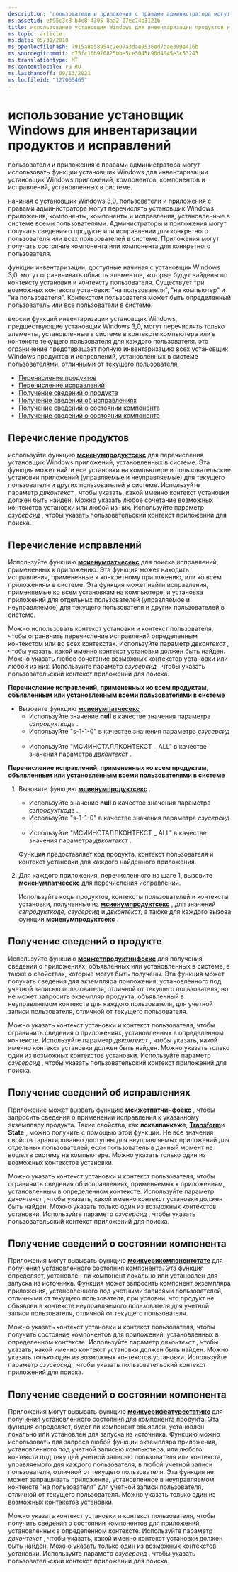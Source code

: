 ```yaml
---
description: 'пользователи и приложения с правами администратора могут использовать функции установщик Windows для инвентаризации установщик Windows приложений, компонентов, компонентов и исправлений, установленных в системе. начиная с установщик Windows&\# 160; 3.0, пользователи и приложения с правами администратора могут перечислять установщик Windowsные приложения, компоненты, компоненты и исправления, установленные в системе всеми пользователями. Администраторы и приложения могут получать сведения о продукте или исправлении для конкретного пользователя или всех пользователей в системе. Приложения могут получать состояние компонента или компонента для конкретного пользователя. функции инвентаризации, доступные начиная с установщик Windows&\# 160; 3.0, могут ограничить область элементов, которые будут найдены контекстом установки и контекстом пользователя. Существует три возможных контекста установки: "на пользователя", "на компьютер" и "на пользователя". Контекстом пользователя может быть определенный пользователь или все пользователи в системе. версии функций инвентаризации установщик Windows более ранние, чем установщик Windows&\# 160; 3.0, могут перечислять только элементы, установленные в системе в контексте компьютера или в контексте текущего пользователя для каждого пользователя. это ограничение предотвращает полную инвентаризацию всех установщик Windows продуктов и исправлений, установленных в системе пользователями, отличными от текущего пользователя. Перечисление Продуктсенумератинг Патчесобтаининг продукт Информатионобтаининг Patch Информатионобтаининг состояние компонента InformationObtaining сведения о состоянии компонента'
ms.assetid: ef95c3c8-b4c8-4305-8aa2-07ec74b3121b
title: использование установщик Windows для инвентаризации продуктов и исправлений
ms.topic: article
ms.date: 05/31/2018
ms.openlocfilehash: 7915a8a58954c2e07a3dae9536ed7bae399e416b
ms.sourcegitcommit: d75fc10b9f0825bbe5ce5045c90d4045e3c53243
ms.translationtype: MT
ms.contentlocale: ru-RU
ms.lasthandoff: 09/13/2021
ms.locfileid: "127065465"
---
```

# <a name="using-windows-installer-to-inventory-products-and-patches"></a>использование установщик Windows для инвентаризации продуктов и исправлений

пользователи и приложения с правами администратора могут использовать функции установщик Windows для инвентаризации установщик Windows приложений, компонентов, компонентов и исправлений, установленных в системе.

начиная с установщик Windows 3,0, пользователи и приложения с правами администратора могут перечислять установщик Windows приложения, компоненты, компоненты и исправления, установленные в системе всеми пользователями. Администраторы и приложения могут получать сведения о продукте или исправлении для конкретного пользователя или всех пользователей в системе. Приложения могут получать состояние компонента или компонента для конкретного пользователя.

функции инвентаризации, доступные начиная с установщик Windows 3,0, могут ограничивать область элементов, которые будут найдены по контексту установки и контексту пользователя. Существует три возможных контекста установки: "на пользователя", "на компьютер" и "на пользователя". Контекстом пользователя может быть определенный пользователь или все пользователи в системе.

версии функций инвентаризации установщик Windows, предшествующие установщик Windows 3,0, могут перечислять только элементы, установленные в системе в контексте компьютера или в контексте текущего пользователя для каждого пользователя. это ограничение предотвращает полную инвентаризацию всех установщик Windows продуктов и исправлений, установленных в системе пользователями, отличными от текущего пользователя.

-   [Перечисление продуктов](#enumerating-products)
-   [Перечисление исправлений](#enumerating-patches)
-   [Получение сведений о продукте](#obtaining-product-information)
-   [Получение сведений об исправлениях](#obtaining-patch-information)
-   [Получение сведений о состоянии компонента](#obtaining-component-state-information)
-   [Получение сведений о состоянии компонента](#obtaining-feature-state-information)

## <a name="enumerating-products"></a>Перечисление продуктов

используйте функцию [**мсиенумпродуктсекс**](/windows/desktop/api/Msi/nf-msi-msienumproductsexa) для перечисления установщик Windows приложений, установленных в системе. Эта функция может найти все установки на компьютере и пользовательские установки приложений (управляемые и неуправляемые) для текущего пользователя и других пользователей в системе. Используйте параметр *двконтекст* , чтобы указать, какой именно контекст установки должен быть найден. Можно указать любое сочетание возможных контекстов установки или любой из них. Используйте параметр *сзусерсид* , чтобы указать пользовательский контекст приложений для поиска.

## <a name="enumerating-patches"></a>Перечисление исправлений

Используйте функцию [**мсиенумпатчесекс**](/windows/desktop/api/Msi/nf-msi-msienumpatchesexa) для поиска исправлений, примененных к приложению. Эта функция может находить исправления, примененные к конкретному приложению, или ко всем приложениям в системе. Эта функция может найти исправления, применяемые ко всем установкам на компьютере, и установка приложений для отдельных пользователей (управляемое и неуправляемое) для текущего пользователя и других пользователей в системе.

Можно использовать контекст установки и контекст пользователя, чтобы ограничить перечисление исправлений определенным контекстом или во всех контекстах. Используйте параметр *двконтекст* , чтобы указать, какой именно контекст установки должен быть найден. Можно указать любое сочетание возможных контекстов установки или любой из них. Используйте параметр *сзусерсид* , чтобы указать пользовательский контекст приложений для поиска.

**Перечисление исправлений, примененных ко всем продуктам, объявленным или установленным всеми пользователями в системе**

-   Вызовите функцию [**мсиенумпатчесекс**](/windows/desktop/api/Msi/nf-msi-msienumpatchesexa) .
    -   Используйте значение **null** в качестве значения параметра *сзпродукткоде* .
    -   Используйте "s-1-1-0" в качестве значения параметра *сзусерсид* .
    -   Используйте "МСИИНСТАЛЛКОНТЕКСТ \_ ALL" в качестве значения параметра *двконтекст* .

**Перечисление исправлений, примененных ко всем продуктам, объявленным или установленным всеми пользователями в системе**

1.  Вызовите функцию [**мсиенумпродуктсекс**](/windows/desktop/api/Msi/nf-msi-msienumproductsexa) .

    -   Используйте значение **null** в качестве значения параметра *сзпродукткоде* .
    -   Используйте "s-1-1-0" в качестве значения параметра *сзусерсид* .
    -   Используйте "МСИИНСТАЛЛКОНТЕКСТ \_ ALL" в качестве значения параметра *двконтекст* .

    Функция предоставляет код продукта, контекст пользователя и контекст установки для каждого найденного приложения.

2.  Для каждого приложения, перечисленного на шаге 1, вызовите [**мсиенумпатчесекс**](/windows/desktop/api/Msi/nf-msi-msienumpatchesexa) для перечисления исправлений.

    Используйте коды продуктов, контексты пользователей и контексты установки, полученные из [**мсиенумпродуктсекс**](/windows/desktop/api/Msi/nf-msi-msienumproductsexa) , для значений *сзпродукткоде*, *сзусерсид* и *двконтекст*, а также для каждого вызова функции **мсиенумпродуктсекс** .

## <a name="obtaining-product-information"></a>Получение сведений о продукте

Используйте функцию [**мсижетпродуктинфоекс**](/windows/desktop/api/Msi/nf-msi-msigetproductinfoexa) для получения сведений о приложениях, объявленных или установленных в системе, а также о свойствах, которые могут быть получены. Эта функция может получать сведения для экземпляра приложения, установленного под учетной записью пользователя, отличной от текущего пользователя, но не может запросить экземпляр продукта, объявленный в неуправляемом контексте для каждого пользователя, для учетной записи пользователя, отличной от текущего пользователя.

Можно указать контекст установки и контекст пользователя, чтобы ограничить сведения о приложениях, установленных в определенном контексте. Используйте параметр *двконтекст* , чтобы указать, какой именно контекст установки должен быть найден. Можно указать только один из возможных контекстов установки. Используйте параметр *сзусерсид* , чтобы указать пользовательский контекст приложений для поиска.

## <a name="obtaining-patch-information"></a>Получение сведений об исправлениях

Приложение может вызвать функцию [**мсижетпатчинфоекс**](/windows/desktop/api/Msi/nf-msi-msigetpatchinfoexa) , чтобы запросить сведения о применении исправления к указанному экземпляру продукта. Такие свойства, как **локалпаккаже**, [**Transform**](transforms.md)и **State** , можно получить с помощью этой функции. Не все значения свойств гарантированно доступны для неуправляемых приложений для отдельных пользователей, если пользователь в данный момент не вошел в систему на компьютере. Можно указать только один из возможных контекстов установки.

Можно указать контекст установки и контекст пользователя, чтобы ограничить сведения об исправлениях, применяемых к приложениям, установленным в определенном контексте. Используйте параметр *двконтекст* , чтобы указать, какой именно контекст установки должен быть найден. Можно указать только один из возможных контекстов установки. Используйте параметр *сзусерсид* , чтобы указать пользовательский контекст приложений для поиска.

## <a name="obtaining-component-state-information"></a>Получение сведений о состоянии компонента

Приложения могут вызывать функцию [**мсикуерикомпонентстате**](/windows/desktop/api/Msi/nf-msi-msiquerycomponentstatea) для получения установленного состояния компонента. Эта функция определяет, установлен ли компонент локально или установлен для запуска из источника. Функция может запросить компонент экземпляра приложения, установленного под учетными записями пользователей, отличными от текущего пользователя, при условии, что продукт не объявлен в контексте неуправляемого пользователя для учетной записи пользователя, отличной от текущего пользователя.

Можно указать контекст установки и контекст пользователя, чтобы получить состояние компонентов для приложений, установленных в определенном контексте. Используйте параметр *двконтекст* , чтобы указать, какой именно контекст установки должен быть найден. Можно указать только один из возможных контекстов установки. Используйте параметр *сзусерсид* , чтобы указать пользовательский контекст приложений для поиска.

## <a name="obtaining-feature-state-information"></a>Получение сведений о состоянии компонента

Приложения могут вызывать функцию [**мсикуерифеатурестатикс**](/windows/desktop/api/Msi/nf-msi-msiqueryfeaturestateexa) для получения установленного состояния для компонента продукта. Эта функция определяет, будет ли компонент объявлен, установлен локально или установлен для запуска из источника. Функцию можно использовать для запроса любой функции экземпляра приложения, установленного под учетной записью компьютера, или любого контекста под текущей учетной записью пользователя или контекста, управляемого для каждого пользователя, в любой учетной записи пользователя, отличной от текущего пользователя. Эта функция не может запрашивать приложение, установленное в неуправляемом контексте "на пользователя" для учетной записи пользователя, отличной от текущего пользователя. Можно указать только один из возможных контекстов установки.

Можно указать контекст установки и контекст пользователя, чтобы получить сведения о состоянии компонентов для приложений, установленных в определенном контексте. Используйте параметр *двконтекст* , чтобы указать, какой именно контекст установки должен быть найден. Можно указать только один из возможных контекстов установки. Используйте параметр *сзусерсид* , чтобы указать пользовательский контекст приложений для поиска.

 

 



